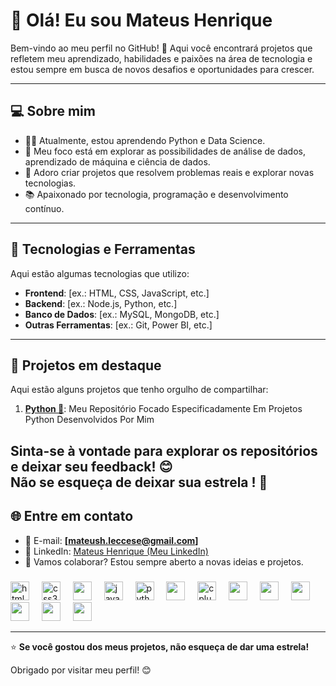 # 👋 Olá! Eu sou Mateus Henrique 

Bem-vindo ao meu perfil no GitHub! 🚀 Aqui você encontrará projetos que refletem meu aprendizado, habilidades e paixões na área de tecnologia e estou sempre em busca de novos desafios e oportunidades para crescer.

---

## 💻 Sobre mim 

- 👨‍💻 Atualmente, estou aprendendo Python e Data Science.  
- 🎯 Meu foco está em explorar as possibilidades de análise de dados, aprendizado de máquina e ciência de dados.
- 🚀 Adoro criar projetos que resolvem problemas reais e explorar novas tecnologias.  
- 📚 Apaixonado por tecnologia, programação e desenvolvimento contínuo.

---

## 🚀 Tecnologias e Ferramentas  

Aqui estão algumas tecnologias que utilizo:

- **Frontend**: [ex.: HTML, CSS, JavaScript, etc.]  
- **Backend**: [ex.: Node.js, Python, etc.]  
- **Banco de Dados**: [ex.: MySQL, MongoDB, etc.]  
- **Outras Ferramentas**: [ex.: Git, Power BI, etc.]  

---

## 🌟 Projetos em destaque  

Aqui estão alguns projetos que tenho orgulho de compartilhar:

1. **[Python 🐍](https://github.com/mateus-henriquee/python)**: Meu Repositório Focado Especificadamente Em Projetos Python Desenvolvidos Por Mim

Sinta-se à vontade para explorar os repositórios e deixar seu feedback! 😊  
Não se esqueça de deixar sua estrela ! 🌟 
---

## 🌐 Entre em contato

- 📧 E-mail: **[mateush.leccese@gmail.com]**  
- 💼 LinkedIn: [Mateus Henrique (Meu LinkedIn)](https://www.linkedin.com/in/devmateus-henriquee/) 
- 🌟 Vamos colaborar? Estou sempre aberto a novas ideias e projetos.

###

<div align="left">
  <img src="https://cdn.jsdelivr.net/gh/devicons/devicon/icons/html5/html5-original.svg" height="30" alt="html5 logo"  />
  <img width="12" />
  <img src="https://cdn.jsdelivr.net/gh/devicons/devicon/icons/css3/css3-original.svg" height="30" alt="css3 logo"  />
  <img width="12" />
  <img src="https://cdn.jsdelivr.net/gh/devicons/devicon@latest/icons/bootstrap/bootstrap-original-wordmark.svg" height="30"/>
  <img width="12" />
  <img src="https://cdn.jsdelivr.net/gh/devicons/devicon/icons/javascript/javascript-original.svg" height="30" alt="javascript logo"  />
  <img width="12" />
  <img src="https://cdn.jsdelivr.net/gh/devicons/devicon/icons/python/python-original.svg" height="30" alt="python logo"  />
  <img width="12" />
  <img src="https://cdn.jsdelivr.net/gh/devicons/devicon@latest/icons/nodejs/nodejs-original-wordmark.svg" height="30" />
  <img width="12" />
  <img src="https://cdn.jsdelivr.net/gh/devicons/devicon/icons/cplusplus/cplusplus-original.svg" height="30" alt="cplusplus logo"  />
  <img width="12" />
  <img src="https://cdn.jsdelivr.net/gh/devicons/devicon@latest/icons/arduino/arduino-original-wordmark.svg" height="30"/>
  <img width="12" />
  <img src="https://cdn.jsdelivr.net/gh/devicons/devicon@latest/icons/mongodb/mongodb-plain-wordmark.svg" height="30"/>
  <img width="12" />
  <img src="https://cdn.jsdelivr.net/gh/devicons/devicon@latest/icons/microsoftsqlserver/microsoftsqlserver-plain-wordmark.svg" height="30"/>
  <img width="12" />
  <img src="https://cdn.jsdelivr.net/gh/devicons/devicon@latest/icons/trello/trello-plain-wordmark.svg" height="30"/>
  <img width="12" />
  <img src="https://cdn.jsdelivr.net/gh/devicons/devicon@latest/icons/git/git-original.svg" height="30" />
  <img width="12" />
  <img src="https://cdn.jsdelivr.net/gh/devicons/devicon@latest/icons/figma/figma-original.svg" height="30" />
</div>

</div>

---

⭐ **Se você gostou dos meus projetos, não esqueça de dar uma estrela!**  

Obrigado por visitar meu perfil! 😊  
